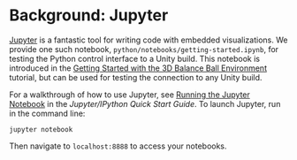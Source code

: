 # Background: Jupyter

[Jupyter](https://jupyter.org) is a fantastic tool for writing code with 
embedded visualizations. We provide one such notebook, `python/notebooks/getting-started.ipynb`, 
for testing the Python control interface to a Unity build. This notebook is 
introduced in the 
[Getting Started with the 3D Balance Ball Environment](Getting-Started-with-Balance-Ball.md)
tutorial, but can be used for testing the connection to any Unity build.

For a walkthrough of how to use Jupyter, see
[Running the Jupyter Notebook](http://jupyter-notebook-beginner-guide.readthedocs.io/en/latest/execute.html)
in the _Jupyter/IPython Quick Start Guide_. To launch Jupyter, run in the command line:

`jupyter notebook`

Then navigate to `localhost:8888` to access your notebooks.
